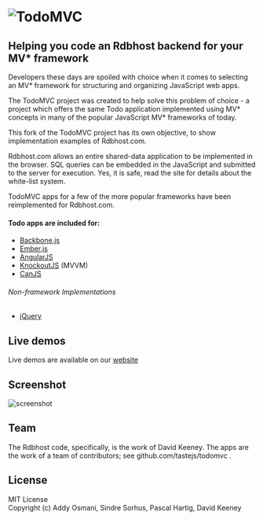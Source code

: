 # ![TodoMVC](http://todomvc.rdbhost.com/site/img/todomvc.png)

## Helping you code an Rdbhost backend for your MV\* framework


Developers these days are spoiled with choice when it comes to selecting an MV\* framework for structuring and organizing JavaScript web apps.

The TodoMVC project was created to help solve this problem of choice - a project which offers the same Todo application implemented using MV* concepts in many of the popular JavaScript MV\* frameworks of today.

This fork of the TodoMVC project has its own objective, to show implementation examples of Rdbhost.com.

Rdbhost.com allows an entire shared-data application to be implemented in the browser.  SQL queries can be embedded in the JavaScript and submitted to the server for execution.  Yes, it is safe, read the site for details about the white-list system.

TodoMVC apps for a few of the more popular frameworks have been reimplemented for Rdbhost.com.

#### Todo apps are included for:

- [Backbone.js](http://documentcloud.github.com/backbone)
- [Ember.js](http://emberjs.com)
- [AngularJS](http://angularjs.org)
- [KnockoutJS](http://knockoutjs.com) (MVVM)
- [CanJS](http://canjs.us)

###### Non-framework Implementations

- [jQuery](http://jquery.com)

## Live demos

Live demos are available on our [website](http://todomvc.rdbhost.com)


## Screenshot

![screenshot](https://raw.github.com/tastejs/todomvc/gh-pages/screenshot.png)


## Team

The Rdbhost code, specifically, is the work of David Keeney.  The apps are the work of a team of contributors; see github.com/tastejs/todomvc .





## License

MIT License  
Copyright (c) Addy Osmani, Sindre Sorhus, Pascal Hartig, David Keeney
